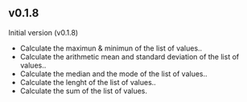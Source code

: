 ## v0.1.8

Initial version (v0.1.8)

- Calculate the maximun & minimun of the list of values..
- Calculate the arithmetic mean and standard deviation of the list of values..
- Calculate the median and the mode of the list of values..
- Calculate the lenght of the list of values..
- Calculate the sum of the list of values.